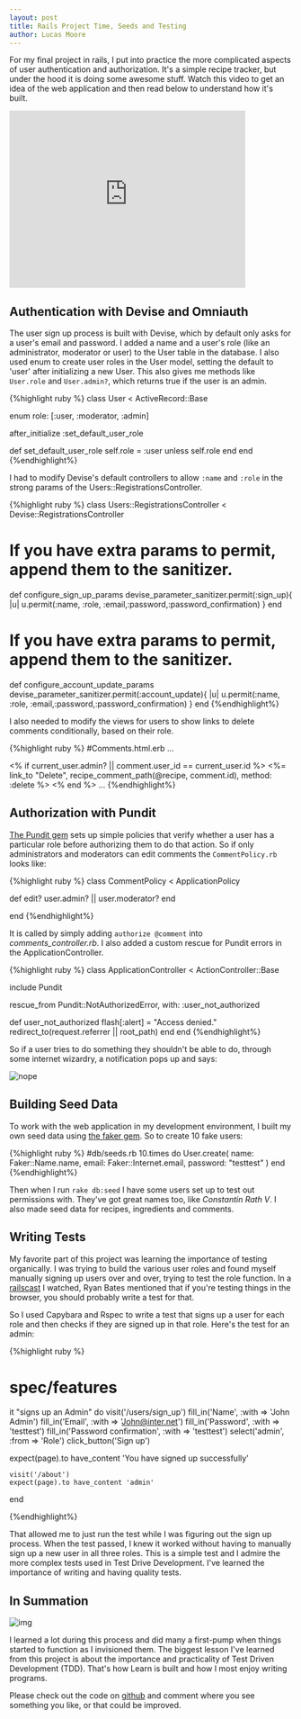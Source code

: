 ```yaml
---
layout: post
title: Rails Project Time, Seeds and Testing
author: Lucas Moore
---
```


For my final project in rails, I put into practice the more complicated aspects of user authentication and authorization. It's a simple recipe tracker, but under the hood it is doing some awesome stuff. Watch this video to get an idea of the web application and then read below to understand how it's built.

<iframe width="420" height="315" src="https://www.youtube.com/embed/705Bob7Z2-E" frameborder="0" allowfullscreen></iframe>

## Authentication with Devise and Omniauth

The user sign up process is built with Devise, which by default only asks for a user's email and password. I added a name and a user's role (like an administrator, moderator or user) to the User table in the database. I also used enum to create user roles in the User model, setting the default to 'user' after initializing a new User. This also gives me methods like <code>User.role</code> and <code>User.admin?</code>, which returns true if the user is an admin.

{%highlight ruby %}
class User < ActiveRecord::Base

 enum role: [:user, :moderator, :admin]

  after_initialize :set_default_user_role

  def set_default_user_role
    self.role = :user unless self.role
  end
end
{%endhighlight%}

I had to modify Devise's default controllers to allow <code>:name</code> and <code>:role</code> in the strong params of the Users::RegistrationsController.

{%highlight ruby %}
class Users::RegistrationsController < Devise::RegistrationsController

  # If you have extra params to permit, append them to the sanitizer.
  def configure_sign_up_params
     devise_parameter_sanitizer.permit(:sign_up){ |u| u.permit(:name, :role, :email,:password,:password_confirmation) }
   end

  # If you have extra params to permit, append them to the sanitizer.
  def configure_account_update_params
     devise_parameter_sanitizer.permit(:account_update){ |u| u.permit(:name, :role, :email,:password,:password_confirmation) }
   end
{%endhighlight%}

I also needed to modify the views for users to show links to delete comments conditionally, based on their role.

{%highlight ruby %}
#Comments.html.erb
...

<% if current_user.admin? || comment.user_id == current_user.id %>
  <%= link_to "Delete", recipe_comment_path(@recipe, comment.id), method: :delete %>
<% end %>
...
{%endhighlight%}

## Authorization with Pundit

[The Pundit gem](https://github.com/elabs/pundit) sets up simple policies that verify whether a user has a particular role before authorizing them to do that action. So if only administrators and moderators can edit comments the <code>CommentPolicy.rb</code> looks like: 

{%highlight ruby %}
class CommentPolicy < ApplicationPolicy

  def edit?
    user.admin? || user.moderator?
  end

end
{%endhighlight%}

It is called by simply adding <code>authorize @comment</code> into *comments_controller.rb*. I also added a custom rescue for Pundit errors in the ApplicationController.

{%highlight ruby %}
class ApplicationController < ActionController::Base

  include Pundit

  rescue_from Pundit::NotAuthorizedError, with: :user_not_authorized

  def user_not_authorized
    flash[:alert] = "Access denied."
    redirect_to(request.referrer || root_path)
  end
end
{%endhighlight%}

So if a user tries to do something they shouldn't be able to do, through some internet wizardry, a notification pops up and says:

![nope](https://media.giphy.com/media/l3V0JykFG4Jqtg7vi/giphy.gif)


## Building Seed Data

To work with the web application in my development environment, I built my own seed data using [the faker gem](https://github.com/stympy/faker). So to create 10 fake users: 

{%highlight ruby %}
#db/seeds.rb
10.times do 
    User.create(
      name: Faker::Name.name,
      email: Faker::Internet.email,
      password: "testtest"
      )
end
{%endhighlight%}

Then when I run <code>rake db:seed</code> I have some users set up to test out permissions with. They've got great names too, like *Constantin Rath V*. I also made seed data for recipes, ingredients and comments. 

## Writing Tests

My favorite part of this project was learning the importance of testing organically. I was trying to build the various user roles and found myself manually signing up users over and over, trying to test the role function. In a [railscast](http://railscasts.com/episodes/275-how-i-test?view=comments) I watched, Ryan Bates mentioned that if you're testing things in the browser, you should probably write a test for that. 

So I used Capybara and Rspec to write a test that signs up a user for each role and then checks if they are signed up in that role. Here's the test for an admin:

{%highlight ruby %}
# spec/features
it "signs up an Admin" do
    visit('/users/sign_up')
    fill_in('Name', :with => 'John Admin')
    fill_in('Email', :with => 'John@inter.net')
    fill_in('Password', :with => 'testtest')
    fill_in('Password confirmation', :with => 'testtest')
    select('admin', :from => 'Role')
    click_button('Sign up')

   expect(page).to have_content 'You have signed up successfully'

    visit('/about')
    expect(page).to have_content 'admin'
  end

{%endhighlight%}

That allowed me to just run the test while I was figuring out the sign up process. When the test passed, I knew it worked without having to manually sign up a new user in all three roles. This is a simple test and I admire the more complex tests used in Test Drive Development. I've learned the importance of writing and having quality tests.

## In Summation

![img](https://media.giphy.com/media/tyxovVLbfZdok/giphy.gif)

I learned a lot during this process and did many a first-pump when things started to function as I invisioned them. The biggest lesson I've learned from this project is about the importance and practicality of Test Driven Development (TDD). That's how Learn is built and how I most enjoy writing programs. 

Please check out the code on [github](https://github.com/TheLucasMoore/rails_final_project) and comment where you see something you like, or that could be improved.